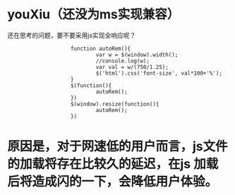 # youXiu（还没为ms实现兼容）
还在思考的问题，要不要采用js实现全响应呢？

                        function autoRem(){
                                var w = $(window).width();
                                //console.log(w);
                                var val = w/(750/1.25);
                                $('html').css('font-size', val*100+'%');
                        }
                        $(function(){
                                autoRem();
                        })
                        $(window).resize(function(){
                                autoRem();
                        })
# 原因是，对于网速低的用户而言，js文件的加载将存在比较久的延迟，在js 加载后将造成闪的一下，会降低用户体验。
